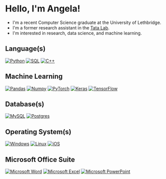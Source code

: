 # Hello, I'm Angela!

- I'm a recent Computer Science graduate at the University of Lethbridge.
- I'm a former research assistant in the [Tata Lab](https://tatalab.ca/).
- I'm interested in research, data science, and machine learning.

## Language(s)

[![Python](https://img.shields.io/badge/Python-d68fff?style=for-the-badge&logo=python&logoColor=AA7FFF&color=0D1117)](https://www.python.org/)
[![SQL](https://img.shields.io/badge/Python-d68fff?style=for-the-badge&logo=python&logoColor=AA7FFF&color=0D1117)](https://www.python.org/)
[![C++](https://img.shields.io/badge/C++-d68fff?style=for-the-badge&logo=cplusplus&logoColor=AA7FFF&color=0D1117)](https://isocpp.org/)

## Machine Learning

[![Pandas](https://img.shields.io/badge/Pandas-d68fff?style=for-the-badge&logo=pandas&logoColor=AA7FFF&color=0D1117)](https://pandas.pydata.org/docs/index.html)
[![Numpy](https://img.shields.io/badge/Numpy-d68fff?style=for-the-badge&logo=numpy&logoColor=AA7FFF&color=0D1117)](https://numpy.org/)
[![PyTorch](https://img.shields.io/badge/PyTorch-d68fff?style=for-the-badge&logo=pytorch&logoColor=AA7FFF&color=0D1117)](https://pytorch.org/)
[![Keras](https://img.shields.io/badge/Keras-d68fff?style=for-the-badge&logo=keras&logoColor=AA7FFF&color=0D1117)](https://keras.io/)
[![TensorFlow](https://img.shields.io/badge/TensorFlow-d68fff?style=for-the-badge&logo=TensorFlow&logoColor=AA7FFF&color=0D1117)](https://www.tensorflow.org/)

## Database(s)

[![MySQL](https://img.shields.io/badge/MySQL-d68fff?style=for-the-badge&logo=mysql&logoColor=AA7FFF&color=0D1117)](https://www.mysql.com/)
[![Postgres](https://img.shields.io/badge/postgres-d68fff?style=for-the-badge&logo=postgresql&logoColor=AA7FFF&color=0D1117)](https://www.postgresql.org/)

## Operating System(s)

[![Windows](https://img.shields.io/badge/Windows-d68fff?style=for-the-badge&logo=windows&logoColor=AA7FFF&color=0D1117)](https://www.microsoft.com/en-ca/windows/windows-11)
[![Linux](https://img.shields.io/badge/Linux-d68fff?style=for-the-badge&logo=linux&logoColor=AA7FFF&color=0D1117)](https://www.linux.org/)
[![iOS](https://img.shields.io/badge/iOS-d68fff?style=for-the-badge&logo=ios&logoColor=AA7FFF&color=0D1117)](https://www.apple.com/ca/)

## Microsoft Office Suite

[![Microsoft Word](https://img.shields.io/badge/Microsoft_Word-d68fff?style=for-the-badge&logo=microsoft-word&logoColor=AA7FFF&color=0D1117)](https://www.microsoft.com/en-ca/microsoft-365/word)
[![Microsoft Excel](https://img.shields.io/badge/Microsoft_Excel-d68fff?style=for-the-badge&logo=microsoft-excel&logoColor=AA7FFF&color=0D1117)](https://www.microsoft.com/en-ca/microsoft-365/excel)
[![Microsoft PowerPoint](https://img.shields.io/badge/Microsoft_PowerPoint-d68fff?style=for-the-badge&logo=microsoft-powerpoint&logoColor=AA7FFF&color=0D1117)](https://www.microsoft.com/en-ca/microsoft-365/powerpoint)
